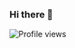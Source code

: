 ### Hi there 👋

![Profile views](https://visitor-badge.glitch.me/badge?page_id=.dmitry-zaets.dmitry-zaets)
